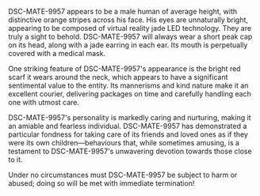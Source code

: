 DSC-MATE-9957 appears to be a male human of average height, with distinctive orange stripes across his face. His eyes are unnaturally bright, appearing to be composed of virtual reality jade LED technology. They are truly a sight to behold. DSC-MATE-9957 will always wear a short peak cap on its head, along with a jade earring in each ear. Its mouth is perpetually covered with a medical mask.

One striking feature of DSC-MATE-9957's appearance is the bright red scarf it wears around the neck, which appears to have a significant sentimental value to the entity. Its mannerisms and kind nature make it an excellent courier, delivering packages on time and carefully handling each one with utmost care.

DSC-MATE-9957's personality is markedly caring and nurturing, making it an amiable and fearless individual. DSC-MATE-9957 has demonstrated a particular fondness for taking care of its friends and loved ones as if they were its own children—behaviours that, while sometimes amusing, is a testament to DSC-MATE-9957's unwavering devotion towards those close to it.

Under no circumstances must DSC-MATE-9957 be subject to harm or abused; doing so will be met with immediate termination!